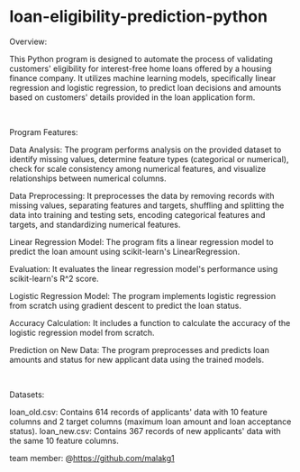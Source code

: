 # loan-eligibility-prediction-python

Overview:

This Python program is designed to automate the process of validating customers' eligibility for interest-free home loans offered by a housing finance company. It utilizes machine learning models, specifically linear regression and logistic regression, to predict loan decisions and amounts based on customers' details provided in the loan application form.

<br>

Program Features:

Data Analysis: The program performs analysis on the provided dataset to identify missing values, determine feature types (categorical or numerical), check for scale consistency among numerical features, and visualize relationships between numerical columns.

Data Preprocessing: It preprocesses the data by removing records with missing values, separating features and targets, shuffling and splitting the data into training and testing sets, encoding categorical features and targets, and standardizing numerical features.

Linear Regression Model: The program fits a linear regression model to predict the loan amount using scikit-learn's LinearRegression.

Evaluation: It evaluates the linear regression model's performance using scikit-learn's R^2 score.

Logistic Regression Model: The program implements logistic regression from scratch using gradient descent to predict the loan status.

Accuracy Calculation: It includes a function to calculate the accuracy of the logistic regression model from scratch.

Prediction on New Data: The program preprocesses and predicts loan amounts and status for new applicant data using the trained models.

<br>

Datasets:

loan_old.csv: Contains 614 records of applicants' data with 10 feature columns and 2 target columns (maximum loan amount and loan acceptance status).
loan_new.csv: Contains 367 records of new applicants' data with the same 10 feature columns.


team member: @https://github.com/malakg1
